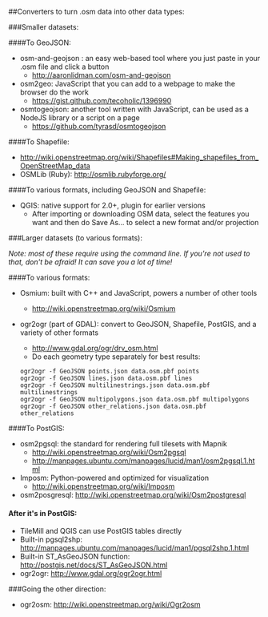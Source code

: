 ##Converters to turn .osm data into other data types:

###Smaller datasets:

####To GeoJSON:
* osm-and-geojson : an easy web-based tool where you just paste in your .osm file and click a button
  * http://aaronlidman.com/osm-and-geojson
* osm2geo: JavaScript that you can add to a webpage to make the browser do the work
  * https://gist.github.com/tecoholic/1396990
* osmtogeojson: another tool written with JavaScript, can be used as a NodeJS library or a script on a page
  * https://github.com/tyrasd/osmtogeojson

####To Shapefile:
* http://wiki.openstreetmap.org/wiki/Shapefiles#Making_shapefiles_from_OpenStreetMap_data
* OSMLib (Ruby): http://osmlib.rubyforge.org/

####To various formats, including GeoJSON and Shapefile:
* QGIS: native support for 2.0+, plugin for earlier versions
  * After importing or downloading OSM data, select the features you want and then do Save As… to select a new format and/or projection

###Larger datasets (to various formats):

_Note: most of these require using the command line. If you're not used to that, don't be afraid! It can save you a lot of time!_

####To various formats:
* Osmium: built with C++ and JavaScript, powers a number of other tools
  * http://wiki.openstreetmap.org/wiki/Osmium
* ogr2ogr (part of GDAL): convert to GeoJSON, Shapefile, PostGIS, and a variety of other formats
  * http://www.gdal.org/ogr/drv_osm.html
  * Do each geometry type separately for best results:

  ```
  ogr2ogr -f GeoJSON points.json data.osm.pbf points
  ogr2ogr -f GeoJSON lines.json data.osm.pbf lines
  ogr2ogr -f GeoJSON multilinestrings.json data.osm.pbf multilinestrings
  ogr2ogr -f GeoJSON multipolygons.json data.osm.pbf multipolygons
  ogr2ogr -f GeoJSON other_relations.json data.osm.pbf other_relations
  ```

####To PostGIS:

* osm2pgsql: the standard for rendering full tilesets with Mapnik
  * http://wiki.openstreetmap.org/wiki/Osm2pgsql
  * http://manpages.ubuntu.com/manpages/lucid/man1/osm2pgsql.1.html
* Imposm: Python-powered and optimized for visualization
  * http://wiki.openstreetmap.org/wiki/Imposm
* osm2posgresql: http://wiki.openstreetmap.org/wiki/Osm2postgresql

#### After it's in PostGIS:
* TileMill and QGIS can use PostGIS tables directly
* Built-in pgsql2shp: http://manpages.ubuntu.com/manpages/lucid/man1/pgsql2shp.1.html
* Built-in ST_AsGeoJSON function: http://postgis.net/docs/ST_AsGeoJSON.html
* ogr2ogr: http://www.gdal.org/ogr2ogr.html

###Going the other direction:
* ogr2osm: http://wiki.openstreetmap.org/wiki/Ogr2osm
